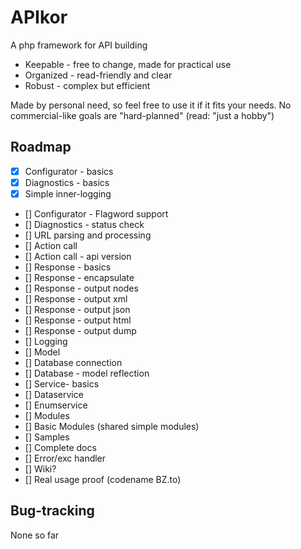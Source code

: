 # APIkor
A php framework for API building

- Keepable - free to change, made for practical use
- Organized - read-friendly and clear
- Robust - complex but efficient

Made by personal need, so feel free to use it if it fits your needs.
No commercial-like goals are "hard-planned" (read: "just a hobby")

## Roadmap
- [x] Configurator - basics
- [x] Diagnostics - basics
- [x] Simple inner-logging
- [] Configurator - Flagword support
- [] Diagnostics - status check
- [] URL parsing and processing
- [] Action call
- [] Action call - api version
- [] Response - basics
- [] Response - encapsulate
- [] Response - output nodes 
- [] Response - output xml
- [] Response - output json
- [] Response - output html
- [] Response - output dump
- [] Logging
- [] Model
- [] Database connection
- [] Database - model reflection
- [] Service- basics
- [] Dataservice
- [] Enumservice
- [] Modules
- [] Basic Modules (shared simple modules)
- [] Samples
- [] Complete docs
- [] Error/exc handler
- [] Wiki?
- [] Real usage proof (codename BZ.to)

## Bug-tracking
None so far